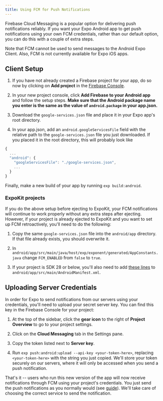 ```yaml
---
title: Using FCM for Push Notifications
---
```


Firebase Cloud Messaging is a popular option for delivering push notifications reliably. If you want your Expo Android app to get push notifications using your own FCM credentials, rather than our default option, you can do this with a couple of extra steps.

Note that FCM cannot be used to send messages to the Android Expo Client. Also, FCM is not currently available for Expo iOS apps.

## Client Setup

1. If you have not already created a Firebase project for your app, do so now by clicking on **Add project** in the [Firebase Console](https://console.firebase.google.com/).

2. In your new project console, click **Add Firebase to your Android app** and follow the setup steps. **Make sure that the Android package name you enter is the same as the value of `android.package` in your app.json.**

3. Download the `google-services.json` file and place it in your Expo app's root directory.

4. In your app.json, add an `android.googleServicesFile` field with the relative path to the `google-services.json` file you just downloaded. If you placed it in the root directory, this will probably look like

```javascript
{
  ...
  "android": {
    "googleServicesFile": "./google-services.json",
    ...
  }
}
```

Finally, make a new build of your app by running `exp build:android`.

### ExpoKit projects

If you do the above setup before ejecting to ExpoKit, your FCM notifications will continue to work properly without any extra steps after ejecting. However, if your project is already ejected to ExpoKit and you want to set up FCM retroactively, you'll need to do the following:

1. Copy the same `google-services.json` file into the `android/app` directory. If that file already exists, you should overwrite it.

2. In `android/app/src/main/java/host/exp/exponent/generated/AppConstants.java` change `FCM_ENABLED` from `false` to `true`.

3. If your project is SDK 28 or below, you'll also need to add [these lines](https://github.com/expo/expo/blob/a44b8a65484d26a141550af59090c86432272ae5/template-files/android/AndroidManifest.xml#L270-L292) to `android/app/src/main/AndroidManifest.xml`.

## Uploading Server Credentials

In order for Expo to send notifications from our servers using your credentials, you'll need to upload your secret server key. You can find this key in the Firebase Console for your project:

1. At the top of the sidebar, click the **gear icon** to the right of **Project Overview** to go to your project settings.

2. Click on the **Cloud Messaging** tab in the Settings pane.

3. Copy the token listed next to **Server key**.

4. Run `exp push:android:upload --api-key <your-token-here>`, replacing `<your-token-here>` with the string you just copied. We'll store your token securely on our servers, where it will only be accessed when you send a push notification.

That's it -- users who run this new version of the app will now receive notifications through FCM using your project's credentials. You just send the push notifications as you normally would (see [guide](../push-notifications/#2-call-expos-push-api-with-the-users-token)). We'll take care of choosing the correct service to send the notification.
